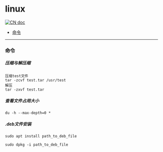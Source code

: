 # linux

[![CN doc](https://img.shields.io/badge/文档-中文版-blue.svg)](linux.md)

- [命令](#命令)

---
### 命令
##### 压缩与解压缩
~~~
压缩test文件
tar -zcvf test.tar /usr/test
解压
tar -zxvf test.tar
~~~

##### 查看文件占用大小
~~~
du -h --max-depth=0 *
~~~

##### .deb文件安装
~~~
sudo apt install path_to_deb_file

sudo dpkg -i path_to_deb_file
~~~